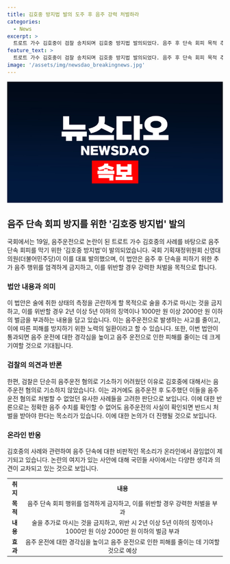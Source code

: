 ```yaml
---
title: 김호중 방지법 발의 도주 후 음주 강력 처벌하라
categories:
  - News
excerpt: >
  트로트 가수 김호중이 검찰 송치되며 김호중 방지법 발의되었다. 음주 후 단속 회피 목적 추가 음주 엄벌, 법안은 추가 음주 엄격히 금지하고 규정 위반시 강력 처벌. 국회 의원은 음주운전은 생명과 안전을 위협하는 중대한 범죄라며 법안의 중요성 강조. 김호중은 음주운전, 도주 등 혐의로 구속기소되었으며, 음주운전 혐의는 기소되지 않았지만, 김호중 사건을 통해 음주운전에 대한 엄격한 제재 필요성에 대한 논의가 뜨겁게 이어지고 있다.
feature_text: >
  트로트 가수 김호중이 검찰 송치되며 김호중 방지법 발의되었다. 음주 후 단속 회피 목적 추가 음주 엄벌, 법안은 추가 음주 엄격히 금지하고 규정 위반시 강력 처벌. 국회 의원은 음주운전은 생명과 안전을 위협하는 중대한 범죄라며 법안의 중요성 강조. 김호중은 음주운전, 도주 등 혐의로 구속기소되었으며, 음주운전 혐의는 기소되지 않았지만, 김호중 사건을 통해 음주운전에 대한 엄격한 제재 필요성에 대한 논의가 뜨겁게 이어지고 있다.
image: '/assets/img/newsdao_breakingnews.jpg'
---
```


<p><img src="/assets/img/newsdao_breakingnews.jpg" alt="koreaapp 속보" /></p>

<h2 data-ke-size="size26">음주 단속 회피 방지를 위한 '김호중 방지법' 발의</h2>

<p data-ke-size="size16">국회에서는 19일, 음주운전으로 논란이 된 트로트 가수 김호중의 사례를 바탕으로 음주 단속 회피를 막기 위한 '김호중 방지법'이 발의되었습니다. 국회 기획재정위원회 신영대 의원(더불어민주당)이 이를 대표 발의했으며, 이 법안은 음주 후 단속을 피하기 위한 추가 음주 행위를 엄격하게 금지하고, 이를 위반할 경우 강력한 처벌을 목적으로 합니다.</p>

<h3 data-ke-size="size20">법안 내용과 의미</h3>

<p data-ke-size="size16">이 법안은 술에 취한 상태의 측정을 곤란하게 할 목적으로 술을 추가로 마시는 것을 금지하고, 이를 위반할 경우 2년 이상 5년 이하의 징역이나 1000만 원 이상 2000만 원 이하의 벌금을 부과하는 내용을 담고 있습니다. 이는 음주운전으로 발생하는 사고를 줄이고, 이에 따른 피해를 방지하기 위한 노력의 일환이라고 할 수 있습니다. 또한, 이번 법안이 통과되면 음주 운전에 대한 경각심을 높이고 음주 운전으로 인한 피해를 줄이는 데 크게 기여할 것으로 기대됩니다.</p>

<h3 data-ke-size="size20">검찰의 의견과 반론</h3>

<p data-ke-size="size16">한편, 검찰은 단순히 음주운전 혐의로 기소하기 어려웠던 이유로 김호중에 대해서는 음주운전 혐의로 기소하지 않았습니다. 이는 과거에도 음주운전 후 도주했던 이들을 음주운전 혐의로 처벌할 수 없었던 유사한 사례들을 고려한 판단으로 보입니다. 이에 대한 반론으로는 정확한 음주 수치를 확인할 수 없어도 음주운전의 사실이 확인되면 반드시 처벌을 받아야 한다는 목소리가 있습니다. 이에 대한 논의가 더 진행될 것으로 보입니다.</p>

<h3 data-ke-size="size20">온라인 반응</h3>

<p data-ke-size="size16">김호중의 사례와 관련하여 음주 단속에 대한 비판적인 목소리가 온라인에서 끊임없이 제기되고 있습니다. 논란의 여지가 있는 사안에 대해 국민들 사이에서는 다양한 생각과 의견이 교차되고 있는 것으로 보입니다.</p>

<table>
    <tbody>
        <tr>
            <td style="text-align: center; height: 17px;"><b>취지</b></td>
            <td style="text-align: center; height: 17px;"><b>내용</b></td>
        </tr>
        <tr>
            <td style="text-align: center; height: 17px;"><b>목적</b></td>
            <td style="text-align: center; height: 17px;">음주 단속 회피 행위를 엄격하게 금지하고, 이를 위반할 경우 강력한 처벌을 부과</td>
        </tr>
        <tr>
            <td style="text-align: center; height: 17px;"><b>내용</b></td>
            <td style="text-align: center; height: 17px;">술을 추가로 마시는 것을 금지하고, 위반 시 2년 이상 5년 이하의 징역이나 1000만 원 이상 2000만 원 이하의 벌금 부과</td>
        </tr>
        <tr>
            <td style="text-align: center; height: 17px;"><b>효과</b></td>
            <td style="text-align: center; height: 17px;">음주 운전에 대한 경각심을 높이고 음주 운전으로 인한 피해를 줄이는 데 기여할 것으로 예상</td>
        </tr>
    </tbody>
</table>

<p data-ke-size="size16">&nbsp;</p>

